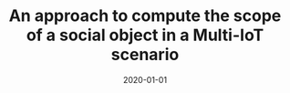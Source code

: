 ---
title: 'An approach to compute the scope of a social object in a Multi-IoT scenario'
collection: publications
permalink: /publication/2020-Pervasive and Mobile Computing-An-approach.md
excerpt: 'F. Cauteruccio, L. Cinelli, G. Fortino, C. Savaglio, G. Terracina, D. Ursino, L. Virgili'
date: 2020-01-01
venue: 'Pervasive and Mobile Computing'
link: 'https://doi.org/10.1016/j.pmcj.2020.101223'
location: 'DEMACS, University of Calabria, Italy, DIMES, University of Calabria, Italy, DII, Polytechnic University of Marche, Italy'
---